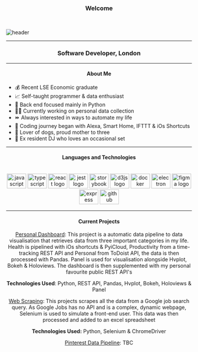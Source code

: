 <h3 align="center">Welcome</h3>
<br>

![header](https://capsule-render.vercel.app/api?type=waving&color=timeGradient&height=300&section=header&text=Gabriella-Martin&fontSize=90&animation=twinkling)

---

<h3 align="center">Software
Developer, London</h3>

---

<h4 align="center">About Me</h4>

- 💰 Recent LSE Economic graduate
- 📈 Self-taught programmer & data enthusiast
- 🐍 Back end focused mainly in Python
- 🧘🏽 Currently working on personal data collection
- ⏩ Always interested in ways to automate my life
- 📱 Coding journey began with Alexa, Smart Home, IFTTT & iOs Shortcuts
- 🐾 Lover of dogs, proud mother to three
- 🎵 Ex resident DJ who loves an occasional set



---

<h4 align="center">Languages and Technologies</h4>

<br>

<div align="center">
  <img src="https://cdn.jsdelivr.net/gh/devicons/devicon/icons/python/python-original-wordmark.svg" height="40" width="52" alt="javascript logo"  />
  <img src="https://cdn.jsdelivr.net/gh/devicons/devicon/icons/amazonwebservices/amazonwebservices-original.svg" height="40" width="52" alt="typescript logo"  />
  <img src="https://cdn.jsdelivr.net/gh/devicons/devicon/icons/pandas/pandas-original.svg" height="40" width="52" alt="react logo"  />
  <img src="https://cdn.jsdelivr.net/gh/devicons/devicon/icons/git/git-original.svg" height="40" width="52" alt="jest logo"  />
  <img src="https://cdn.jsdelivr.net/gh/devicons/devicon/icons/github/github-original.svg" height="40" width="52" alt="storybook logo"  />
  <img src="https://cdn.jsdelivr.net/gh/devicons/devicon/icons/jupyter/jupyter-original.svg" height="40" width="52" alt="d3js logo"  />
  <img src="https://cdn.jsdelivr.net/gh/devicons/devicon/icons/vscode/vscode-original.svg" height="40" width="52" alt="docker logo"  />
  <img src="https://cdn.jsdelivr.net/gh/devicons/devicon/icons/anaconda/anaconda-original.svg" height="40" width="52" alt="electron logo"  />
  <img src="https://cdn.jsdelivr.net/gh/devicons/devicon/icons/selenium/selenium-original.svg" height="40" width="52" alt="figma logo"  />
  <img src="https://cdn.jsdelivr.net/gh/devicons/devicon/icons/ifttt/ifttt-original.svg" height="40" width="52" alt="express logo"  />
  <img src="https://cdn.jsdelivr.net/gh/devicons/devicon/icons/apple/apple-original.svg" height="40" width="52" alt="github logo"  />
  
  
  ---
  
  <h4 align="center">Current Projects</h4>

[Personal Dashboard](https://github.com/gabriella-martin/Interactive-Dashboar): This project is a automatic data pipeline to data visualisation that retrieves data from three important categories in my life. Health is pipelined with iOs shortcuts & PyiCloud, Productivity from a time-tracking REST API and Personal from ToDoist API, the data is then processed with Pandas. Panel is used for visualisation alongside Hvplot, Bokeh & Holoviews. The dashboard is then supplemented with my personal favourite public REST API's

**Technologies Used**: Python, REST API, Pandas, Hvplot, Bokeh, Holoviews & Panel

[Web Scraping](https://github.com/gabriella-martin/Web-Scraping): 
This projects scrapes all the data from a Google job search query. As Google Jobs has no API and is a complex, dynamic webpage, Selenium is used to simulate a front-end user. This data was then processed and added to an excel spreadsheet

**Technologies Used:** Python, Selenium & ChromeDriver

[Pinterest Data Pipeline](https://github.com/gabriella-martin/Pinterest-Data-Pipeline): TBC
  
  
